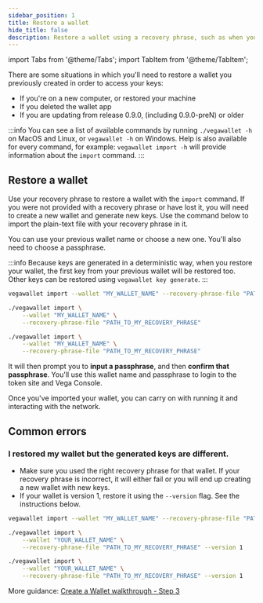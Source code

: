 ```yaml
---
sidebar_position: 1
title: Restore a wallet
hide_title: false
description: Restore a wallet using a recovery phrase, such as when you want to use the wallet on a different device
---
```


import Tabs from '@theme/Tabs';
import TabItem from '@theme/TabItem';

There are some situations in which you'll need to restore a wallet you previously created in order to access your keys:
* If you're on a new computer, or restored your machine
* If you deleted the wallet app
* If you are updating from release 0.9.0, (including 0.9.0-preN) or older

:::info
You can see a list of available commands by running `./vegawallet -h` on MacOS and Linux, or `vegawallet -h` on Windows. Help is also available for every command, for example: `vegawallet import -h` will provide information about the `import` command.
:::

## Restore a wallet

Use your recovery phrase to restore a wallet with the `import` command. If you were not provided with a recovery phrase or have lost it, you will need to create a new wallet and generate new keys. Use the command below to import the plain-text file with your recovery phrase in it.

You can use your previous wallet name or choose a new one. You'll also need to choose a passphrase.

:::info
Because keys are generated in a deterministic way, when you restore your wallet, the first key from your previous wallet will be restored too. Other keys can be restored using `vegawallet key generate`.
:::

<Tabs groupId="operating-systems">
<TabItem value="windows" label="Windows">

```bash
vegawallet import --wallet "MY_WALLET_NAME" --recovery-phrase-file "PATH_TO_MY_RECOVERY-PHRASE"
```
</TabItem>
<TabItem value="mac" label="MacOS">

```bash
./vegawallet import \
    --wallet "MY_WALLET_NAME" \
    --recovery-phrase-file "PATH_TO_MY_RECOVERY_PHRASE"
```
</TabItem>
<TabItem value="linux" label="Linux">

```bash
./vegawallet import \
    --wallet "MY_WALLET_NAME" \
    --recovery-phrase-file "PATH_TO_MY_RECOVERY_PHRASE"
```
</TabItem>
</Tabs>

It will then prompt you to **input a passphrase**, and then **confirm that passphrase**. You'll use this wallet name and passphrase to login to the token site and Vega Console.

Once you've imported your wallet, you can carry on with running it and interacting with the network.

## Common errors

### I restored my wallet but the generated keys are different.
* Make sure you used the right recovery phrase for that wallet. If your recovery phrase is incorrect, it will either fail or you will end up creating a new wallet with new keys.
* If your wallet is version 1, restore it using the `--version` flag. See the instructions below.

<Tabs groupId="operating-systems">
<TabItem value="windows" label="Windows">

```bash
vegawallet import --wallet "MY_WALLET_NAME" --recovery-phrase-file "PATH_TO_MY_RECOVERY-PHRASE" --version 1
```
</TabItem>
<TabItem value="mac" label="MacOS">

```bash
./vegawallet import \
    --wallet "YOUR_WALLET_NAME" \
    --recovery-phrase-file "PATH_TO_MY_RECOVERY_PHRASE" --version 1
```
</TabItem>
<TabItem value="linux" label="Linux">

```bash
./vegawallet import \
    --wallet "YOUR_WALLET_NAME" \
    --recovery-phrase-file "PATH_TO_MY_RECOVERY_PHRASE" --version 1
```
</TabItem>
</Tabs>


More guidance: [Create a Wallet walkthrough - Step 3](../create-wallet#3-choose-a-network)
